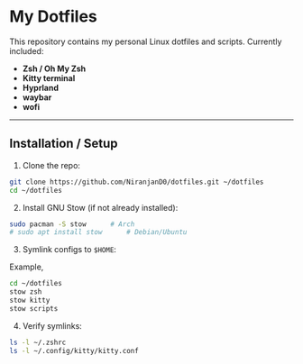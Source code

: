 # My Dotfiles

This repository contains my personal Linux dotfiles and scripts.
Currently included:

* **Zsh / Oh My Zsh**
* **Kitty terminal**
* **Hyprland**
* **waybar**
* **wofi**

---

## Installation / Setup

1. Clone the repo:

```bash
git clone https://github.com/NiranjanD0/dotfiles.git ~/dotfiles
cd ~/dotfiles
```

2. Install GNU Stow (if not already installed):

```bash
sudo pacman -S stow      # Arch
# sudo apt install stow      # Debian/Ubuntu
```

3. Symlink configs to `$HOME`:

Example,

```bash
cd ~/dotfiles
stow zsh
stow kitty
stow scripts
```

4. Verify symlinks:

```bash
ls -l ~/.zshrc
ls -l ~/.config/kitty/kitty.conf
```
